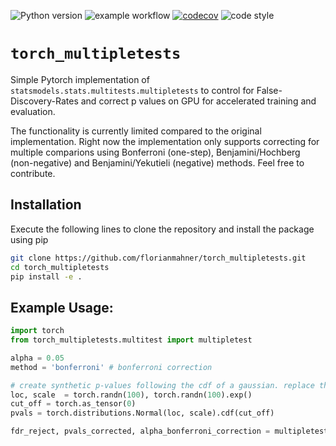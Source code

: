![Python version](https://img.shields.io/badge/python%20-3.7%20%7C%203.8%20%7C%203.9%20%7C%203.10-blue)
![example workflow](https://github.com/florianmahner/torch_multipletests/actions/workflows/tests.yml/badge.svg)
[![codecov](https://codecov.io/gh/florianmahner/torch_multipletests/branch/main/graph/badge.svg?token=75FIYZG8BD)](https://codecov.io/gh/florianmahner/torch_multipletests)
![code style](https://img.shields.io/badge/code%20style-black-black)


# `torch_multipletests`

Simple Pytorch implementation of `statsmodels.stats.multitests.multipletests` to control for False-Discovery-Rates and correct p values on GPU for accelerated training and evaluation.

The functionality is currently limited compared to the original implementation. Right now the implementation only supports correcting for multiple comparions using Bonferroni (one-step), Benjamini/Hochberg (non-negative) and Benjamini/Yekutieli (negative) methods. Feel free to contribute.

## Installation

Execute the following lines to clone the repository and install the package using pip

```bash
git clone https://github.com/florianmahner/torch_multipletests.git
cd torch_multipletests
pip install -e .
```


## Example Usage:

```python
import torch
from torch_multipletests.multitest import multipletest

alpha = 0.05
method = 'bonferroni' # bonferroni correction 

# create synthetic p-values following the cdf of a gaussian. replace these with your own
loc, scale  = torch.randn(100), torch.randn(100).exp()
cut_off = torch.as_tensor(0)
pvals = torch.distributions.Normal(loc, scale).cdf(cut_off)

fdr_reject, pvals_corrected, alpha_bonferroni_correction = multipletest(pvals, alpha)
```
